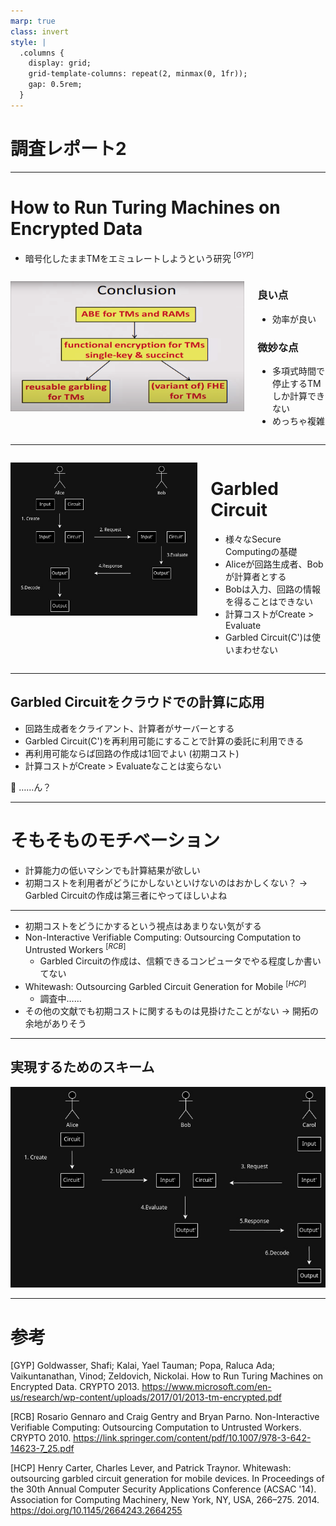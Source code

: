 ```yaml
---
marp: true
class: invert
style: |
  .columns {
    display: grid;
    grid-template-columns: repeat(2, minmax(0, 1fr));
    gap: 0.5rem;
  }
---
```


# 調査レポート2
---

# How to Run Turing Machines on Encrypted Data

- 暗号化したままTMをエミュレートしようという研究 $^{[GYP]}$

<div class="columns">

<div>

![](../../img/tm.png)

</div>

<div>

### 良い点
- 効率が良い

### 微妙な点
- 多項式時間で停止するTMしか計算できない
- めっちゃ複雑

</div>
</div>

---

<div class="columns">
<div>

![](../../img/garbled_circuit_scheme.jpg)

</div>
<div>

# Garbled Circuit
- 様々なSecure Computingの基礎
- Aliceが回路生成者、Bobが計算者とする
- Bobは入力、回路の情報を得ることはできない
- 計算コストがCreate > Evaluate
- Garbled Circuit(C')は使いまわせない

</div>
</div>

---

## Garbled Circuitをクラウドでの計算に応用
- 回路生成者をクライアント、計算者がサーバーとする
- Garbled Circuit(C')を再利用可能にすることで計算の委託に利用できる
- 再利用可能ならば回路の作成は1回でよい (初期コスト)
- 計算コストがCreate > Evaluateなことは変らない

🤔 ……ん？

---

# そもそものモチベーション

- 計算能力の低いマシンでも計算結果が欲しい
- 初期コストを利用者がどうにかしないといけないのはおかしくない？
 → Garbled Circuitの作成は第三者にやってほしいよね

---

- 初期コストをどうにかするという視点はあまりない気がする
- Non-Interactive Verifiable Computing: Outsourcing Computation to Untrusted Workers $^{[RCB]}$
    - Garbled Circuitの作成は、信頼できるコンピュータでやる程度しか書いてない
- Whitewash: Outsourcing Garbled Circuit Generation for Mobile $^{[HCP]}$
    - 調査中……
- その他の文献でも初期コストに関するものは見掛けたことがない
    → 開拓の余地がありそう

---

## 実現するためのスキーム

![](../../img/new_scheme.jpg)

---

# 参考

[GYP] Goldwasser, Shafi; Kalai, Yael Tauman; Popa, Raluca Ada; Vaikuntanathan, Vinod; Zeldovich, Nickolai. How to Run Turing Machines on Encrypted Data. CRYPTO 2013. https://www.microsoft.com/en-us/research/wp-content/uploads/2017/01/2013-tm-encrypted.pdf

[RCB] Rosario Gennaro and Craig Gentry and Bryan Parno. Non-Interactive Verifiable Computing: Outsourcing Computation to Untrusted Workers. CRYPTO 2010. https://link.springer.com/content/pdf/10.1007/978-3-642-14623-7_25.pdf

[HCP] Henry Carter, Charles Lever, and Patrick Traynor. Whitewash: outsourcing garbled circuit generation for mobile devices. In Proceedings of the 30th Annual Computer Security Applications Conference (ACSAC '14). Association for Computing Machinery, New York, NY, USA, 266–275. 2014. https://doi.org/10.1145/2664243.2664255
